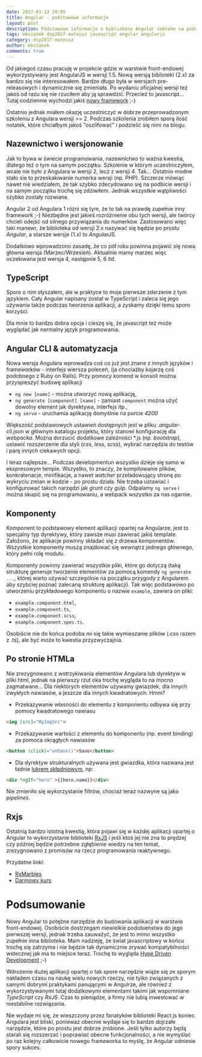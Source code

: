```yaml
---
date: 2017-03-13 20:05
title: Angular - podstawowe informacje
layout: post
description: Podstawowe informacje o bibliotece Angular zebrane na podstawie notatek ze szkolenia.
tags: mksiazek dsp2017-mateusz javascript angular angularjs
category: dsp2017-mateusz
author: mksiazek
comments: true
---
```


Od jakiegoś czasu pracuję w projekcie gdzie w warstwie front-endowej wykorzystywany jest AngularJS w wersji 1.5. Nową wersją
biblioteki (2.x) za bardzo się nie interesowałem. Bardzo długo była w wersjach pre-releasowych i dynamicznie się zmieniała.
Po wydaniu oficjalnej wersji też jakoś od razu się nie rzuciłem aby ją sprawdzić. Przecież to javascript... Tutaj
codziennie wychodzi jakiś [nowy framework](https://dayssincelastjavascriptframework.com/) ;-)

Ostatnio jednak miałem okazję uczestniczyć w dobrze przeprowadzonym szkoleniu z Angulara wersji >= 2. Podczas szkolenia
zrobiłem sporą ilość notatek, które chciałbym jakoś "oszlifować" i podzielić się nimi na blogu.

## Nazewnictwo i wersjonowanie
Jak to bywa w świecie programowania, nazewnictwo to ważna kwestia, dlatego też o tym na samym początku. Szkolenie w którym
uczestniczyłem, wcale nie było z Angulara w wersji 2, lecz z wersji 4. Tak... Ostatnio modne stało sie to przeskakiwanie
numerka wersji (np. PHP). Szczerze mówiąc nawet nie wiedziałem, że tak szybko zdecydowano się na podbicie wersji i na
samym początku trochę się zdziwiłem. Jednak wszystkie wątpliwości szybko zostały rozwiane.

Angular 2 od Angulara 1 różni się tym, że to tak na prawdę zupełnie inny framework ;-) Niezbędne jest jakieś rozróżnienie
obu tych wersji, ale twórcy chcieli odejść od silnego przywiązania do numerków. Zastosowano więc taki manewr, że biblioteka
od wersji 2.x nazywać się będzie po prostu *Angular*, a starsze wersje (1.x) to *AngularJS*.

Dodatkowo wprowadzono zasadę, że co pół roku powinna pojawić się nowa główna wersja (Marzec/Wrzesień). Aktualnie mamy
marzec więc oczekiwana jest wersja 4, następnie 5, 6 itd.

## TypeScript
Sporo o nim słyszałem, ale w praktyce to moje pierwsze zderzenie z tym językiem. Cały Angular napisany został w
TypeScript i zaleca się jego używania także podczas tworzenia aplikacji, a zyskamy dzięki temu sporo korzyści.
   
Dla mnie to bardzo dobra opcja i cieszę się, że javascript też może wyglądać jak normalny język programowania.

## Angular CLI & automatyzacja
Nowa wersja Angulara wprowadza coś co już jest znane z innych języków i frameworków - interfejs wiersza poleceń,
(ja chociażby kojarzę coś podobnego z Ruby on Rails). Przy pomocy komend w konsoli można przyspieszyć budowę aplikacji
* `ng new [name]` - można utworzyć nową aplikację,
* `ng generate [component] [name]` - zamiast `component` można użyć dowolny element jak dyrektywa, interfejs itp.,
* `ng serve` - uruchamia aplikację domyślnie na porcie *4200*

Większość podstawowych ustawień dostępnych jest w pliku *.angular-cli.json* w głównym katalogu projektu, który stanowi
konfigurację dla *webpacka*. Można dorzucić dodatkowe zależności *.js (np. *bootstrap*), ustawić rozszerzenie dla styli
(*css*, *less*, *scss*), wybrać narzędzia do testów i parę innych ciekawych opcji.

I teraz najlepsze... Podczas developmentun wszystko dzieje się samo w ekspresowym tempie. Wszystko, to znaczy, że
kompilowanie plików, konkratenacje, minifikacje, a nawet *watcher* przeładowujący stronę po wykryciu zmian w kodzie - po
prostu działa. Nie trzeba ustawiać i konfigurować takich narzędzi jak *grunt* czy *gulp*. Odpalamy `ng serve` i można
skupić się na programowaniu, a webpack wszystko za nas ogarnie.

## Komponenty
Komponent to podstawowy element aplikacji opartej na Angularze, jest to specjalny typ dyrektywy, który zawsze musi
zawierać jakiś template. Założono, że aplikacje powinny składać się z drzewa komponentów. Wszystkie komponenty muszą
znajdować się wewnątrz jednego głównego, który pełni rolę modułu. 
 
Komponenty powinny zawierać wszystkie pliki, które go dotyczą (taką strukturę generuje tworzenie elementów za pomocą
komendy `ng generate ...`, której warto używać szczególnie na początku przygody z Angularem aby szybciej poznać zalecaną
strukturę aplikacji). Tak więc podstawowo po utworzeniu przykładowego komponentu o nazwie `example`, zawiera on pliki:
* `example.component.html`,
* `example.component.ts`,
* `example.component.scss`,
* `example.component.spec.ts`.

Osobiście nie do końca podoba mi się takie wymieszanie plików (.css razem z .ts), ale być może to kwestia przyzwyczajnia.

## Po stronie HTMLa
Nie zrezygnowano z wstrzykiwania elementów Angulara lub dyrektyw w pliki html, jednak na pierwszy rzut oka trochę wygląda
to na mocno zagmatwane... Dla niektórych elementów używamy gwiazdek, dla innych zwykłych nawiasów, a jeszcze dla innych
kwadratowych. Hmm?
* Przekazywanie własności do elementu z komponentu odbywa się przy pomocy kwadratowego nawiasu
~~~ html
<img [src]="MyImgSrc">
~~~ 
* Przekazywanie wartości z elementu do komponentu (np. event binding) za pomoca okrągłych nawiasów
~~~ html
<button (click)="onSave()">Save</button>
~~~
* Dla dyrektyw strukturalnych używana jest gwiazdka, która nazwana jest ładnie
[lukrem składniowym](https://angular.io/docs/ts/latest/guide/structural-directives.html#!#asterisk), np:

~~~ html
<div *ngIf="hero" >{{hero.name}}</div>
~~~

Nie zmieniło się wykorzystanie filtrów, chociaż teraz nazwyne są jako *pipelines*.

## Rxjs
Ostatnią bardzo istotną kwestią, która pojawi się w każdej aplikacji opartej o Angular to wykorzystanie biblioteki
[RxJS](https://github.com/Reactive-Extensions/RxJS) i jeśli ktoś jej nie zna to prędzej czy później będzie potrzebne
zgłębienie wiedzy na ten temat, zrezygnowano z promisów na rzecz programowania reaktywnego.

Przydatne linki:
* [RxMarbles](http://rxmarbles.com/)
* [Darmowy kurs](https://courses.ultimateangular.com/p/hello-rxjs)

# Podsumowanie
Nowy Angular to potężne narzędzie do budowania aplikacji w warstwie front-endowej. Osobiście dostrzegam niewielkie
podobieństwa do jego pierwszej wersji, jednak trzeba zauważyć, że jest to mimo wszystko zupełnie inna biblioteka.
Mam nadzieję, że świat javascriptowy w końcu trochę się zatrzyma i nie będzie tak dynamicznie zrywać kompatybilności
wstecznej jak ma to miejsce teraz. Trochę to wygląda
[Hype Driven Development](https://blog.daftcode.pl/hype-driven-development-3469fc2e9b22#.en2k12epn) ;-)

Wdrożenie dużej aplikacji opartej o tak spore narzędzie wiąże się ze sporym nakładem czasu na naukę wielu nowych rzeczy,
nie tylko związanych z samymi dobrymi praktykami panującymi w Angulrze, ale również z wykorzystywanymi tutaj dodatkowymi
elementami takimi jak wspomniane *TypeScript* czy *RxJS*. Czas to pieniądze, a firmy nie lubią inwestować w niestabilne
rozwiązania.

Nie wydaje mi się, że wieszczony przez fanatyków biblioteki React.js koniec Angulara jest bliski, ponieważ obecnie
wydaje się to bardzo dojrzałe narzędzie, które po prostu jest dobrze zrobione. Jeśli tylko autorzy będą starali się
rozszerzać i poprawiać obecne funkcjonalności, a nie wymyślać po raz kolejny całkowicie nowego frameworka to myślę, że
Angular odniesie spory sukces.
